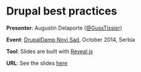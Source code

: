 Drupal best practices
=====================

**Presenter**: Augustin Delaporte ([@GussTissier](https://twitter.com/GussTissier))

**Event**: [DrupalDamp Novi Sad](http://drupalcamp.rs/), October 2014, Serbia

**Tool**: Slides are built with [Reveal.js](http://lab.hakim.se/reveal-js/#/)

**URL**: See the slides [here](https://guguss.github.io/20141117-revealjs-bonnes-pratiques-drupal/#/)
